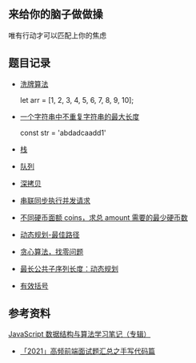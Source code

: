 ## 来给你的脑子做做操

唯有行动才可以匹配上你的焦虑


## 题目记录

- [洗牌算法](20221202/洗牌.js)

  let arr = [1, 2, 3, 4, 5, 6, 7, 8, 9, 10];

- [一个字符串中不重复字符串的最大长度](20221202/index.js) 
  
  const str = 'abdadcaadd1'


- [栈](20221203/stack.js)
  
- [队列](20221203/queue.js)

- [深拷贝](20221219/deepclone.js)

- [串联同步执行并发请求](20221220/recorder.ts)
  
- [不同硬币面额 coins，求总 amount 需要的最少硬币数](20230212/index.js)
  
- [动态规划-最佳路径](20230212/index2.js)


- [贪心算法，找零问题](20230212/index3.js)

- [最长公共子序列长度：动态规划](20230214/index.js)

- [有效括号](20230306/index.js)


## 参考资料

[JavaScript 数据结构与算法学习笔记（专辑）
](https://xpoet.cn/2020/07/JavaScript%E6%95%B0%E6%8D%AE%E7%BB%93%E6%9E%84%E4%B8%8E%E7%AE%97%E6%B3%95%E5%AD%A6%E4%B9%A0%E7%AC%94%E8%AE%B0%EF%BC%88%E4%B8%93%E8%BE%91%EF%BC%89/)

- [「2021」高频前端面试题汇总之手写代码篇](https://juejin.cn/post/6946136940164939813)
